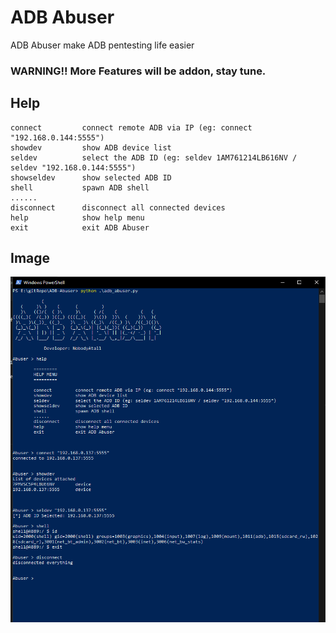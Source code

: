 # ADB Abuser
 ADB Abuser make ADB pentesting life easier

 ### WARNING!! More Features will be addon, stay tune.

 ## Help
 ```
 connect         connect remote ADB via IP (eg: connect "192.168.0.144:5555")
 showdev         show ADB device list
 seldev          select the ADB ID (eg: seldev 1AM761214LB616NV / seldev "192.168.0.144:5555")
 showseldev      show selected ADB ID
 shell           spawn ADB shell      
 ......
 disconnect      disconnect all connected devices
 help            show help menu
 exit            exit ADB Abuser 
 ```

 ## Image
![alt text](images/scriptUsage.png)